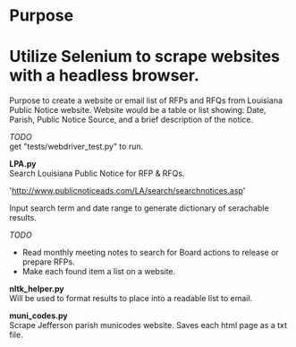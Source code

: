 
# Purpose 
Utilize Selenium to scrape websites with a headless browser. 
=======
Purpose to create a website or email list of RFPs and RFQs from Louisiana Public Notice website.
Website would be a table or list showing: Date, Parish, Public Notice Source, and a brief description of the notice.

_TODO_  
get "tests/webdriver_test.py" to run.

**LPA.py**  
Search Louisiana Public Notice for RFP & RFQs. 

'http://www.publicnoticeads.com/LA/search/searchnotices.asp'

Input search term and date range to generate dictionary of serachable results.

_TODO_  
- Read monthly meeting notes to search for Board actions to release or prepare RFPs.  
- Make each found item a list on a website.

**nltk_helper.py**  
Will be used to format results to place into a readable list to email.

**muni_codes.py**  
Scrape Jefferson parish municodes website. Saves each html page as a txt file.
